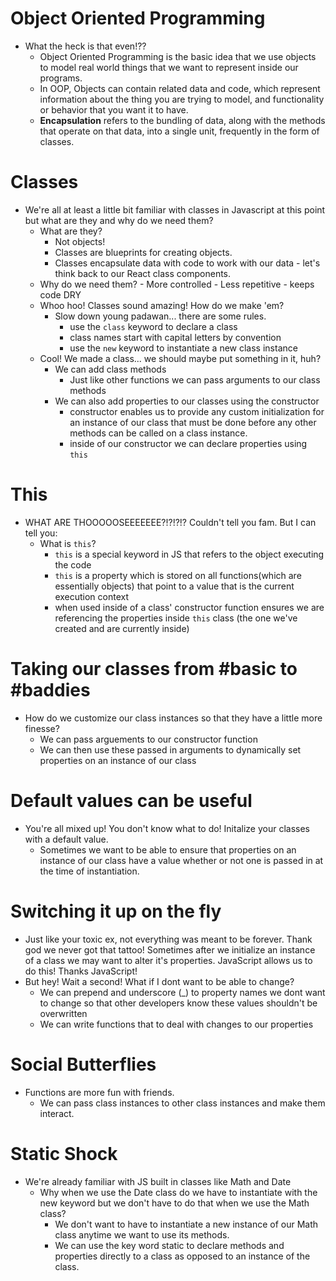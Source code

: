 # Object Oriented Programming

- What the heck is that even!??
  - Object Oriented Programming is the basic idea that we use objects to model real world things that we want to represent inside our programs.
  - In OOP, Objects can contain related data and code, which represent information about the thing you are trying to model, and functionality or behavior that you want it to have.
  - **Encapsulation** refers to the bundling of data, along with the methods that operate on that data, into a single unit, frequently in the form of classes.

# Classes

- We're all at least a little bit familiar with classes in Javascript at this point but what are they and why do we need them?
  - What are they?
    - Not objects!
    - Classes are blueprints for creating objects.
    - Classes encapsulate data with code to work with our data - let's think back to our React class components.
  - Why do we need them? - More controlled - Less repetitive - keeps code DRY
  - Whoo hoo! Classes sound amazing! How do we make 'em?
    - Slow down young padawan... there are some rules.
      - use the `class` keyword to declare a class
      - class names start with capital letters by convention
      - use the `new` keyword to instantiate a new class instance
  - Cool! We made a class... we should maybe put something in it, huh?
    - We can add class methods
      - Just like other functions we can pass arguments to our class methods
    - We can also add properties to our classes using the constructor
      - constructor enables us to provide any custom initialization for an instance of our class that must be done before any other methods can be called on a class instance.
      - inside of our constructor we can declare properties using `this`

# This

- WHAT ARE THOOOOOSEEEEEEE?!?!?!? Couldn't tell you fam. But I can tell you:
  - What is `this`?
    - `this` is a special keyword in JS that refers to the object executing the code
    - `this` is a property which is stored on all functions(which are essentially objects) that point to a value that is the current execution context
    - when used inside of a class' constructor function ensures we are referencing the properties inside `this` class (the one we've created and are currently inside)

# Taking our classes from #basic to #baddies

- How do we customize our class instances so that they have a little more finesse?
  - We can pass arguements to our constructor function
  - We can then use these passed in arguments to dynamically set properties on an instance of our class

# Default values can be useful

- You're all mixed up! You don't know what to do! Initalize your classes with a default value.
  - Sometimes we want to be able to ensure that properties on an instance of our class have a value whether or not one is passed in at the time of instantiation.

# Switching it up on the fly

- Just like your toxic ex, not everything was meant to be forever. Thank god we never got that tattoo! Sometimes after we initialize an instance of a class we may want to alter it's properties. JavaScript allows us to do this! Thanks JavaScript!
- But hey! Wait a second! What if I dont want to be able to change?
  - We can prepend and underscore (\_) to property names we dont want to change so that other developers know these values shouldn't be overwritten
  - We can write functions that to deal with changes to our properties

# Social Butterflies

- Functions are more fun with friends.
  - We can pass class instances to other class instances and make them interact.

# Static Shock

- We're already familiar with JS built in classes like Math and Date
  - Why when we use the Date class do we have to instantiate with the new keyword but we don't have to do that when we use the Math class?
    - We don't want to have to instantiate a new instance of our Math class anytime we want to use its methods.
    - We can use the key word static to declare methods and properties directly to a class as opposed to an instance of the class.
